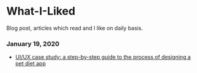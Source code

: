# What-I-Liked
Blog post, articles which read and I like on daily basis.

### January 19, 2020 
- [UI/UX case study: a step-by-step guide to the process of designing a pet diet app](https://uxdesign.cc/ui-ux-case-study-a-step-by-step-guide-to-the-process-of-designing-a-pet-diet-app-d635b911b648) 
